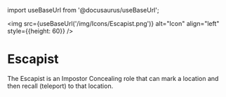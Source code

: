 import useBaseUrl from '@docusaurus/useBaseUrl';

<img src={useBaseUrl('/img/Icons/Escapist.png')} alt="Icon" align="left" style={{height: 60}} />
# Escapist

The Escapist is an Impostor Concealing role that can mark a location and then recall (teleport) to that location.
